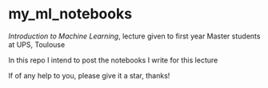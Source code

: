 # my_ml_notebooks

*Introduction to Machine Learning*, lecture given to first year Master students at UPS, Toulouse

In this repo I intend to post the notebooks I write for this lecture

If of any help to you, please give it a star, thanks!
